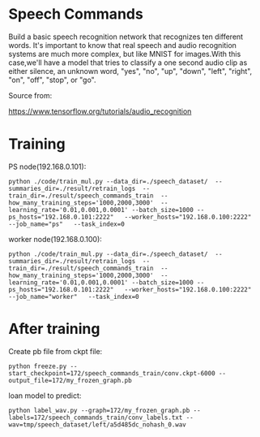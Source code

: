 Speech Commands
=========
Build a basic speech recognition network that recognizes ten different words. It's important to know that real speech and audio recognition systems are much more complex, but like MNIST for images.With this case,we'll have a model that tries to classify a one second audio clip as either silence, an unknown word, "yes", "no", "up", "down", "left", "right", "on", "off", "stop", or "go".

Source from:

https://www.tensorflow.org/tutorials/audio_recognition

Training
=========
PS node(192.168.0.101):

    python ./code/train_mul.py --data_dir=./speech_dataset/  --summaries_dir=./result/retrain_logs  --train_dir=./result/speech_commands_train  --how_many_training_steps='1000,2000,3000'  --learning_rate='0.01,0.001,0.0001' --batch_size=1000 --ps_hosts="192.168.0.101:2222"   --worker_hosts="192.168.0.100:2222"   --job_name="ps"   --task_index=0

worker node(192.168.0.100):

    python ./code/train_mul.py --data_dir=./speech_dataset/  --summaries_dir=./result/retrain_logs  --train_dir=./result/speech_commands_train  --how_many_training_steps='1000,2000,3000'  --learning_rate='0.01,0.001,0.0001' --batch_size=1000 --ps_hosts="192.168.0.101:2222"   --worker_hosts="192.168.0.100:2222"   --job_name="worker"   --task_index=0

After training
=========
Create pb file from ckpt file:

    python freeze.py --start_checkpoint=172/speech_commands_train/conv.ckpt-6000 --output_file=172/my_frozen_graph.pb

loan model to predict:

    python label_wav.py --graph=172/my_frozen_graph.pb --labels=172/speech_commands_train/conv_labels.txt --wav=tmp/speech_dataset/left/a5d485dc_nohash_0.wav